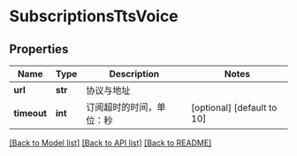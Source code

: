# SubscriptionsTtsVoice

## Properties
Name | Type | Description | Notes
------------ | ------------- | ------------- | -------------
**url** | **str** | 协议与地址 | 
**timeout** | **int** | 订阅超时的时间，单位：秒 | [optional] [default to 10]

[[Back to Model list]](../README.md#documentation-for-models) [[Back to API list]](../README.md#documentation-for-api-endpoints) [[Back to README]](../README.md)


